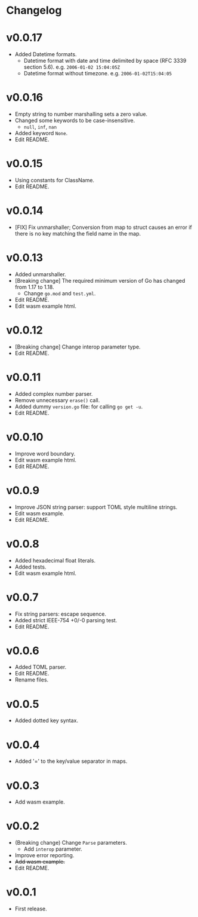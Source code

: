 # Changelog

# v0.0.17
* Added Datetime formats.
  * Datetime format with date and time delimited by space (RFC 3339 section 5.6). e.g. `2006-01-02 15:04:05Z`
  * Datetime format without timezone. e.g. `2006-01-02T15:04:05`

# v0.0.16
* Empty string to number marshalling sets a zero value.
* Changed some keywords to be case-insensitive.
  * `null`, `inf`, `nan`
* Added keyword `None`.
* Edit README.

# v0.0.15
* Using constants for ClassName.
* Edit README.

# v0.0.14
* [FIX] Fix unmarshaller; Conversion from map to struct causes an error if there is no key matching the field name in the map.

# v0.0.13
* Added unmarshaller.
* [Breaking change] The required minimum version of Go has changed from 1.17 to 1.18.
  * Change `go.mod` and `test.yml`.
* Edit README.
* Edit wasm example html.

# v0.0.12
* [Breaking change] Change interop parameter type.
* Edit README.

# v0.0.11
* Added complex number parser.
* Remove unnecessary `erase()` call.
* Added dummy `version.go` file: for calling `go get -u`.
* Edit README.

# v0.0.10
* Improve word boundary.
* Edit wasm example html.
* Edit README.

# v0.0.9
* Improve JSON string parser: support TOML style multiline strings.
* Edit wasm example.
* Edit README.

# v0.0.8
* Added hexadecimal float literals.
* Added tests.
* Edit wasm example html.

# v0.0.7
* Fix string parsers: escape sequence.
* Added strict IEEE-754 +0/-0 parsing test.
* Edit README.

# v0.0.6
* Added TOML parser.
* Edit README.
* Rename files.

# v0.0.5
* Added dotted key syntax.

# v0.0.4
* Added '=' to the key/value separator in maps.

# v0.0.3
* Add wasm example.

# v0.0.2
* (Breaking change) Change `Parse` parameters.
  * Add `interop` parameter.
* Improve error reporting.
* ~~Add wasm example.~~
* Edit README.

# v0.0.1
* First release.
